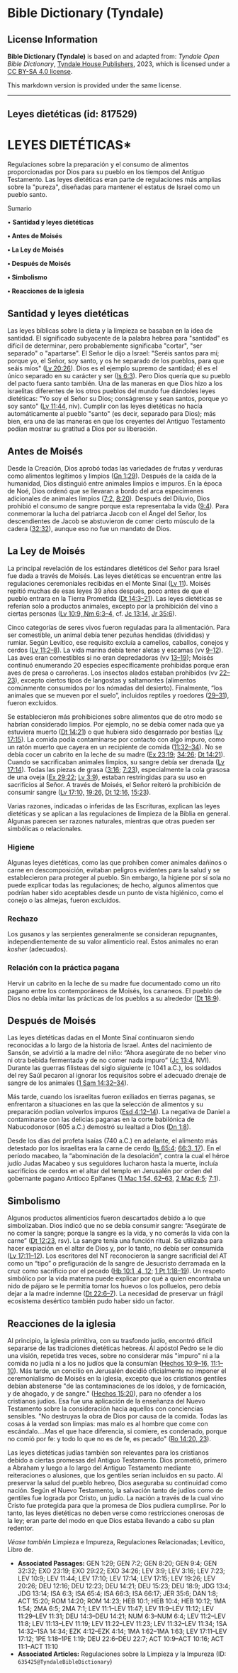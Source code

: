 # Bible Dictionary (Tyndale)

## License Information

**Bible Dictionary (Tyndale)** is based on and adapted from: _Tyndale Open Bible Dictionary_, [Tyndale House Publishers](https://tyndaleopenresources.com/), 2023, which is licensed under a [CC BY-SA 4.0 license](https://creativecommons.org/licenses/by-sa/4.0/legalcode.en).

This markdown version is provided under the same license.



--------------------------------

## Leyes dietéticas (id: 817529)

LEYES DIETÉTICAS\*
==================

Regulaciones sobre la preparación y el consumo de alimentos proporcionadas por Dios para su pueblo en los tiempos del Antiguo Testamento. Las leyes dietéticas eran parte de regulaciones más amplias sobre la "pureza", diseñadas para mantener el estatus de Israel como un pueblo santo.

Sumario

• **Santidad y leyes dietéticas**

**• Antes de Moisés**

**• La Ley de Moisés**

**• Después de Moisés**

**• Simbolismo**

**• Reacciones de la iglesia**

Santidad y leyes dietéticas
---------------------------

Las leyes bíblicas sobre la dieta y la limpieza se basaban en la idea de santidad. El significado subyacente de la palabra hebrea para "santidad" es difícil de determinar, pero probablemente significaba "cortar", "ser separado" o "apartarse". El Señor le dijo a Israel: "Seréis santos para mí; porque yo, el Señor, soy santo, y os he separado de los pueblos, para que seáis míos" ([Lv 20:26](https://ref.ly/Lev20:26)). Dios es el ejemplo supremo de santidad; él es el único separado en su carácter y ser ([Is 6:3](https://ref.ly/Isa6:3)). Pero Dios quería que su pueblo del pacto fuera santo también. Una de las maneras en que Dios hizo a los israelitas diferentes de los otros pueblos del mundo fue dándoles leyes dietéticas: "Yo soy el Señor su Dios; conságrense y sean santos, porque yo soy santo" ([Lv 11:44](https://ref.ly/Lev11:44), niv). Cumplir con las leyes dietéticas no hacía automáticamente al pueblo "santo" (es decir, separado para Dios); más bien, era una de las maneras en que los creyentes del Antiguo Testamento podían mostrar su gratitud a Dios por su liberación.

Antes de Moisés
---------------

Desde la Creación, Dios aprobó todas las variedades de frutas y verduras como alimentos legítimos y limpios ([Gn 1:29](https://ref.ly/Gen1:29)). Después de la caída de la humanidad, Dios distinguió entre animales limpios e impuros. En la época de Noé, Dios ordenó que se llevaran a bordo del arca especímenes adicionales de animales limpios ([7:2,](https://ref.ly/Gen7:2) [8:20](https://ref.ly/Gen8:20)). Después del Diluvio, Dios prohibió el consumo de sangre porque esta representaba la vida ([9:4](https://ref.ly/Gen9:4)). Para conmemorar la lucha del patriarca Jacob con el Ángel del Señor, los descendientes de Jacob se abstuvieron de comer cierto músculo de la cadera ([32:32](https://ref.ly/Gen32:32)), aunque eso no fue un mandato de Dios.

La Ley de Moisés
----------------

La principal revelación de los estándares dietéticos del Señor para Israel fue dada a través de Moisés. Las leyes dietéticas se encuentran entre las regulaciones ceremoniales recibidas en el Monte Sinaí ([Lv 11](https://ref.ly/Lev11:1-Lev11:47)). Moisés repitió muchas de esas leyes 39 años después, poco antes de que el pueblo entrara en la Tierra Prometida ([Dt 14:3–21](https://ref.ly/Deut14:3-Deut14:21)). Las leyes dietéticas se referían solo a productos animales, excepto por la prohibición del vino a ciertas personas ([Lv 10:9,](https://ref.ly/Lev10:9),[Nm 6:3–4,](https://ref.ly/Num6:3-Num6:4) cf. [Jc 13:14,](https://ref.ly/Judg13:14) [Jr 35:6](https://ref.ly/Jer35:6)).

Cinco categorías de seres vivos fueron reguladas para la alimentación. Para ser comestible, un animal debía tener pezuñas hendidas (divididas) y rumiar. Según Levítico, ese requisito excluía a camellos, caballos, conejos y cerdos ([Lv 11:2–8](https://ref.ly/Lev11:2-Lev11:8)). La vida marina debía tener aletas y escamas (vv [9–12](https://ref.ly/Lev11:9-Lev11:12)). Las aves eran comestibles si no eran depredadoras (vv [13–19](https://ref.ly/Lev11:13-Lev11:19)); Moisés continuó enumerando 20 especies específicamente prohibidas porque eran aves de presa o carroñeras. Los insectos alados estaban prohibidos (vv [22–23](https://ref.ly/Lev11:22-Lev11:23)), excepto ciertos tipos de langostas y saltamontes (alimentos comúnmente consumidos por los nómadas del desierto). Finalmente, “los animales que se mueven por el suelo”, incluidos reptiles y roedores ([29–31](https://ref.ly/Lev11:29-Lev11:31)), fueron excluidos.

Se establecieron más prohibiciones sobre alimentos que de otro modo se habrían considerado limpios. Por ejemplo, no se debía comer nada que ya estuviera muerto ([Dt 14:21](https://ref.ly/Deut14:21)) o que hubiera sido desgarrado por bestias ([Lv 17:15](https://ref.ly/Lev17:15)). La comida podía contaminarse por contacto con algo impuro, como un ratón muerto que cayera en un recipiente de comida ([11:32–34](https://ref.ly/Lev11:32-Lev11:34)). No se debía cocer un cabrito en la leche de su madre ([Ex 23:19](https://ref.ly/Exod23:19); [34:26](https://ref.ly/Exod34:26); [Dt 14:21](https://ref.ly/Deut14:21)). Cuando se sacrificaban animales limpios, su sangre debía ser drenada ([Lv 17:14](https://ref.ly/Lev17:14)). Todas las piezas de grasa ([3:16](https://ref.ly/Lev3:16); [7:23](https://ref.ly/Lev7:23)), especialmente la cola grasosa de una oveja ([Ex 29:22](https://ref.ly/Exod29:22); [Lv 3:9](https://ref.ly/Lev3:9)), estaban restringidas para su uso en sacrificios al Señor. A través de Moisés, el Señor reiteró la prohibición de consumir sangre ([Lv 17:10,](https://ref.ly/Lev17:10) [19:26,](https://ref.ly/Lev19:26) [Dt 12:16,](https://ref.ly/Deut12:16) [15:23](https://ref.ly/Deut15:23)).

Varias razones, indicadas o inferidas de las Escrituras, explican las leyes dietéticas y se aplican a las regulaciones de limpieza de la Biblia en general. Algunas parecen ser razones naturales, mientras que otras pueden ser simbólicas o relacionales.

### Higiene

Algunas leyes dietéticas, como las que prohíben comer animales dañinos o carne en descomposición, evitaban peligros evidentes para la salud y se establecieron para proteger al pueblo. Sin embargo, la higiene por sí sola no puede explicar todas las regulaciones; de hecho, algunos alimentos que podrían haber sido aceptables desde un punto de vista higiénico, como el conejo o las almejas, fueron excluidos.

### Rechazo

Los gusanos y las serpientes generalmente se consideran repugnantes, independientemente de su valor alimenticio real. Estos animales no eran *kosher* (adecuados).

### Relación con la práctica pagana

Hervir un cabrito en la leche de su madre fue documentado como un rito pagano entre los contemporáneos de Moisés, los cananeos. El pueblo de Dios no debía imitar las prácticas de los pueblos a su alrededor ([Dt 18:9](https://ref.ly/Deut18:9)).

Después de Moisés
-----------------

Las leyes dietéticas dadas en el Monte Sinaí continuaron siendo reconocidas a lo largo de la historia de Israel. Antes del nacimiento de Sansón, se advirtió a la madre del niño: “Ahora asegúrate de no beber vino ni otra bebida fermentada y de no comer nada impuro” ([Jc 13:4](https://ref.ly/Judg13:4), NVI). Durante las guerras filisteas del siglo siguiente (c 1041 a.C.), los soldados del rey Saúl pecaron al ignorar los requisitos sobre el adecuado drenaje de sangre de los animales ([1 Sam 14:32–34](https://ref.ly/1Sam14:32-1Sam14:34)).

Más tarde, cuando los israelitas fueron exiliados en tierras paganas, se enfrentaron a situaciones en las que la selección de alimentos y su preparación podían volverlos impuros ([Esd 4:12–14](https://ref.ly/Ezek4:12-Ezek4:14)). La negativa de Daniel a contaminarse con las delicias paganas en la corte babilónica de Nabucodonosor (605 a.C.) demostró su lealtad a Dios ([Dn 1:8](https://ref.ly/Dan1:8)).

Desde los días del profeta Isaías (740 a.C.) en adelante, el alimento más detestado por los israelitas era la carne de cerdo ([Is 65:4](https://ref.ly/Isa65:4); [66:3, 17](https://ref.ly/Isa66:3,Isa66:17)). En el período macabeo, la “abominación de la desolación”, contra la cual el héroe judío Judas Macabeo y sus seguidores lucharon hasta la muerte, incluía sacrificios de cerdos en el altar del templo en Jerusalén por orden del gobernante pagano Antíoco Epífanes ([1 Mac 1:54, 62–63,](https://ref.ly/1Macc1:54,1Macc1:62-1Macc1:63) [2 Mac 6:5](https://ref.ly/2Macc6:5); [7:1](https://ref.ly/2Macc7:1)).

Simbolismo
----------

Algunos productos alimenticios fueron descartados debido a lo que simbolizaban. Dios indicó que no se debía consumir sangre: “Asegúrate de no comer la sangre; porque la sangre es la vida, y no comerás la vida con la carne” ([Dt 12:23](https://ref.ly/Deut12:23), rsv). La sangre tenía una función ritual. Se utilizaba para hacer expiación en el altar de Dios y, por lo tanto, no debía ser consumida ([Lv 17:11–12](https://ref.ly/Lev17:11-Lev17:12)). Los escritores del NT reconocieron la sangre sacrificial del AT como un “tipo” o prefiguración de la sangre de Jesucristo derramada en la cruz como sacrificio por el pecado ([Hb 10:1, 4, 12](https://ref.ly/Heb10:1,Heb10:4,Heb10:12); [1 Pt 1:18–19](https://ref.ly/1Pet1:18-1Pet1:19)). Un respeto simbólico por la vida materna puede explicar por qué a quien encontraba un nido de pájaro se le permitía tomar los huevos o los polluelos, pero debía dejar a la madre indemne ([Dt 22:6–7](https://ref.ly/Deut22:6-Deut22:7)). La necesidad de preservar un frágil ecosistema desértico también pudo haber sido un factor.

Reacciones de la iglesia
------------------------

Al principio, la iglesia primitiva, con su trasfondo judío, encontró difícil separarse de las tradiciones dietéticas hebreas. Al apóstol Pedro se le dio una visión, repetida tres veces, sobre no considerar más "impuro" ni a la comida no judía ni a los no judíos que la consumían ([Hechos 10:9–16,](https://ref.ly/Acts10:9-Acts10:16) [11:1–10](https://ref.ly/Acts11:1-Acts11:10)). Más tarde, un concilio en Jerusalén decidió oficialmente no imponer el ceremonialismo de Moisés en la iglesia, excepto que los cristianos gentiles debían abstenerse "de las contaminaciones de los ídolos, y de fornicación, y de ahogado, y de sangre." ([Hechos 15:20](https://ref.ly/Acts15:20)), para no ofender a los cristianos judíos. Esa fue una aplicación de la enseñanza del Nuevo Testamento sobre la consideración hacia aquellos con conciencias sensibles. "No destruyas la obra de Dios por causa de la comida. Todas las cosas á la verdad son limpias: mas malo es al hombre que come con escándalo....Mas el que hace diferencia, si comiere, es condenado, porque no comió por fe: y todo lo que no es de fe, es pecado" ([Ro 14:20, 23](https://ref.ly/Rom14:20,Rom14:23)).

Las leyes dietéticas judías también son relevantes para los cristianos debido a ciertas promesas del Antiguo Testamento. Dios prometió, primero a Abraham y luego a lo largo del Antiguo Testamento mediante reiteraciones o alusiones, que los gentiles serían incluidos en su pacto. Al preservar la salud del pueblo hebreo, Dios aseguraba su continuidad como nación. Según el Nuevo Testamento, la salvación tanto de judíos como de gentiles fue lograda por Cristo, un judío. La nación a través de la cual vino Cristo fue protegida para que la promesa de Dios pudiera cumplirse. Por lo tanto, las leyes dietéticas no deben verse como restricciones onerosas de la ley; eran parte del modo en que Dios estaba llevando a cabo su plan redentor.

*Véase también* Limpieza e Impureza, Regulaciones Relacionadas; Levítico, Libro de.

* **Associated Passages:** GEN 1:29; GEN 7:2; GEN 8:20; GEN 9:4; GEN 32:32; EXO 23:19; EXO 29:22; EXO 34:26; LEV 3:9; LEV 3:16; LEV 7:23; LEV 10:9; LEV 11:44; LEV 17:10; LEV 17:14; LEV 17:15; LEV 19:26; LEV 20:26; DEU 12:16; DEU 12:23; DEU 14:21; DEU 15:23; DEU 18:9; JDG 13:4; JDG 13:14; ISA 6:3; ISA 65:4; ISA 66:3; ISA 66:17; JER 35:6; DAN 1:8; ACT 15:20; ROM 14:20; ROM 14:23; HEB 10:1; HEB 10:4; HEB 10:12; 1MA 1:54; 2MA 6:5; 2MA 7:1; LEV 11:1–LEV 11:47; LEV 11:9–LEV 11:12; LEV 11:29–LEV 11:31; DEU 14:3–DEU 14:21; NUM 6:3–NUM 6:4; LEV 11:2–LEV 11:8; LEV 11:13–LEV 11:19; LEV 11:22–LEV 11:23; LEV 11:32–LEV 11:34; 1SA 14:32–1SA 14:34; EZK 4:12–EZK 4:14; 1MA 1:62–1MA 1:63; LEV 17:11–LEV 17:12; 1PE 1:18–1PE 1:19; DEU 22:6–DEU 22:7; ACT 10:9–ACT 10:16; ACT 11:1–ACT 11:10
* **Associated Articles:** Regulaciones sobre la Limpieza y la Impureza (ID: `635425@TyndaleBibleDictionary`)

